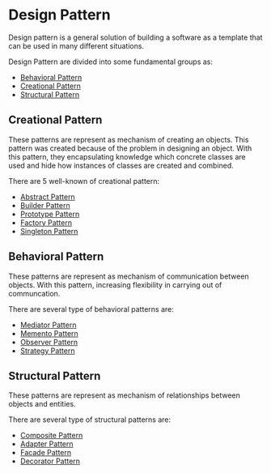 # Design Pattern
Design pattern is a general solution of building a software as a template that can be used in many different situations.

Design Pattern are divided into some fundamental groups as:
 - [Behavioral Pattern](https://github.com/wliam06/design-patterns/tree/master/Behavioral%20Pattern)
 - [Creational Pattern](https://github.com/wliam06/design-patterns/tree/master/Creational%20Pattern)
 - [Structural Pattern](https://github.com/wliam06/design-patterns/tree/master/Structural%20Pattern)

## Creational Pattern
These patterns are represent as mechanism of creating an objects. This pattern was created because of the problem in designing an object. With this pattern, they encapsulating knowledge which concrete classes are used and hide how instances of classes are created and combined.

There are 5 well-known of creational pattern:
 - [Abstract Pattern](https://github.com/wliam06/design-patterns/tree/master/Creational%20Pattern/AbstractPattern)
 - [Builder Pattern](https://github.com/wliam06/design-patterns/tree/master/Creational%20Pattern/BuilderPattern)
 - [Prototype Pattern](https://github.com/wliam06/design-patterns/tree/master/Creational%20Pattern/PrototypePattern)  
 - [Factory Pattern](https://github.com/wliam06/design-patterns/tree/master/Creational%20Pattern/FactoryPattern)
 - [Singleton Pattern](https://github.com/wliam06/design-patterns/tree/master/Creational%20Pattern/SingletonPattern)

## Behavioral Pattern
These patterns are represent as mechanism of communication between objects. With this pattern, increasing flexibility in carrying out of communcation.

There are several type of behavioral patterns are:
 - [Mediator Pattern](https://github.com/wliam06/design-patterns/tree/master/Behavioral%20Pattern/MediatorPattern)
 - [Memento Pattern](https://github.com/wliam06/design-patterns/tree/master/Behavioral%20Pattern/MementoPattern)
 - [Observer Pattern](https://github.com/wliam06/design-patterns/tree/master/Behavioral%20Pattern/ObserverPattern)
 - [Strategy Pattern](https://github.com/wliam06/design-patterns/tree/master/Behavioral%20Pattern/StrategyPattern)

## Structural Pattern
These patterns are represent as mechanism of relationships between objects and entities. 

There are several type of structural patterns are:
 - [Composite Pattern](https://github.com/wliam06/design-patterns/tree/master/Structural%20Pattern/CompositePattern)
 - [Adapter Pattern](https://github.com/wliam06/design-patterns/tree/master/Structural%20Pattern/AdapterPattern)
 - [Facade Pattern](https://github.com/wliam06/design-patterns/tree/master/Structural%20Pattern/FacadePattern)
 - [Decorator Pattern](https://github.com/wliam06/design-patterns/tree/master/Structural%20Pattern/DecoratorPattern)

